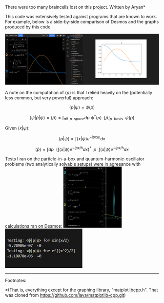 There were too many braincells lost on this project.
Written by Aryan*

This code was extensively tested against programs that are known to work. For example, below is a side-by-side comparison of Desmos and the graphs produced by this code.

<img src="./README_Pictures/1.png"/>

A note on the computation of $`\langle p \rangle`$ is that I relied heavily on the (potentially less common, but very powerful) approach:

```math
\langle p | \psi \rangle = \psi(p)
```
```math
\langle \psi | \hat{p} | \psi \rangle = \langle \hat{p} \rangle = \int_{all \ \ p \ \ space} dp \ \psi^*(p) \ \ [\hat{p}]_{p\ \ basis} \ \ \psi(p)
```
Given $`\langle x | \psi \rangle`$:
```math
\langle p | \psi \rangle = \int \langle x | \psi \rangle e^{-ipx/\hbar}dx
```
```math
\langle \hat{p} \rangle = \int dp \ \ (\int \langle x | \psi \rangle e^{-ipx/\hbar}dx)^* \ \ p \ \ \int \langle x | \psi \rangle e^{-ipx/\hbar}dx
```

Tests I ran on the particle-in-a-box and quantum-harmonic-oscillator problems (two analytically solvable setups) were in agreeance with calculations ran on Desmos:
<img src="./README_Pictures/2.png" height="200px"/>
<img src="./README_Pictures/3.png"/>

<hr>
Footnotes:

*(That is, everything except for the graphing library, "matplotlibcpp.h". That was cloned from https://github.com/lava/matplotlib-cpp.git)